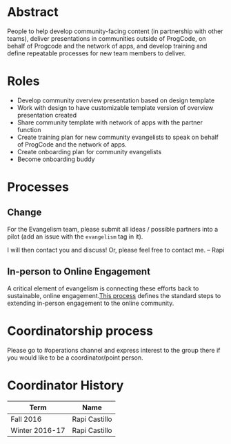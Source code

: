 # Abstract

People to help develop community-facing content (in partnership with other teams), deliver presentations in communities outside of ProgCode, on behalf of Progcode and the network of apps, and develop training and define repeatable processes for new team members to deliver.

# Roles

* Develop community overview presentation based on design template
* Work with design to have customizable template version of overview presentation created
* Share community template with network of apps with the partner function
* Create training plan for new community evangelists to speak on behalf of ProgCode and the network of apps.
* Create onboarding plan for community evangelists
* Become onboarding buddy

# Processes

## Change
For the Evangelism team, please submit all ideas / possible partners into a pilot (add an issue with the `evangelism` tag in it).

I will then contact you and discuss! Or, please feel free to contact me. – Rapi

## In-person to Online Engagement
A critical element of evangelism is connecting these efforts back to sustainable, online engagement.[This process](https://github.com/ProgressiveCoders/functions/wiki/In-Person-to-Online-Engagement-Process) defines the standard steps to extending in-person engagement to the online community.

# Coordinatorship process

Please go to #operations channel and express interest to the group there if you would like to be a coordinator/point person.

# Coordinator History

| Term | Name |
| --- | --- |
| Fall 2016 | Rapi Castillo |
| Winter 2016-17 | Rapi Castillo |